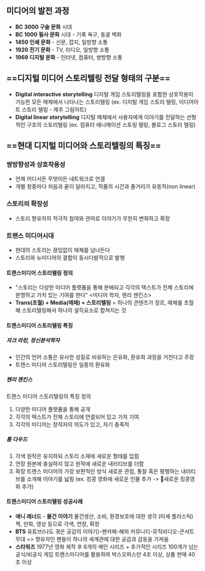## 미디어의 발전 과정
- **BC 3000 구술 문화** 시대
- **BC 1000 필사 문화** 시대 - 기록 욕구, 동굴 벽화
- **1450 인쇄 문화** - 신문, 잡지, 일방향 소통
- **1920 전기 문화** - TV, 라디오, 일방향 소통
- **1969 디지털 문화** - 인터넷, 컴퓨터, 쌍방향 소통

## ==디지털 미디어 스토리텔링 전달 형태의 구분==
- **Digital interactive storytelling**
  디지털 게임 스토리텔링을 포함한 상호작용이 가능한 모든 매체에서 나타나는 스토리텔링
  (ex. 디지털 게임 스토리 텔링, 미디어아트 스토리 텔링 - 제주 그림아트)
- **Digital linear storytelling**
  디지털 매체에서 사용자에게 이야기를 전달하는 선형적인 구조의 스토리텔링
  (ex. 컴퓨터 애니메이션 스토링 텔링, 블로그 스토리 텔링)
## ==현대 디지털 미디어와 스토리텔링의 특징==
### 쌍방향성과 상호작용성
- 언제 어디서든 무엇이든 네트워크로 연결
- 개별 청중마다 처음과 끝이 달라지고, 작품의 시간과 줄거리가 유동적(non linear)
### 스토리의 확장성
- 스토리 향유자의 적극적 참여와 관여로 이야기가 무한히 변화하고 확장
### 트랜스 미디어시대
- 현대의 스토리는 끊임없이 매체를 넘나든다
- 스토리와 뉴미디어의 결합이 동시다발적으로 발행
#### 트랜스미디어 스토리텔링 정의
- "스토리는 다양한 미디어 플랫폼을 통해 분배되고 각각의 텍스트가 전체 스토리에 분명하고 가치 있는 기여를 한다" <미디어 학자, 헨리 젠킨스>
- **Trans(초월) + Media(매체) + 스토리텔링** = 하나의 콘텐츠가 장르, 매체를 초월해 스토리텔링해서 하나의 설득요소로 합쳐지는 것
#### 트랜스미디어 스토리텔링 특징
##### 자크 라캉, 정신분석학자
- 인간의 언어 소통은 유사한 성질로 비유하는 은유화, 환유화 과정을 거친다고 주장
- 트랜스 미디어 스토리텔링은 일종의 환유화
##### 헨리 젠킨스
트랜스 미디어 스토리텔링의 특징 정의
1. 다양한 미디어 플랫폼을 통해 공개
2. 각각의 텍스트가 전체 스토리에 연결되어 있고 가치 기여
3. 각각의 미디어는 창작자의 의도가 있고, 자기 충족적
##### 톰 다우드
1. 각색
   원작은 유지하되 스토리 소재에 새로운 형태를 입힘
2. 연장
   원본에 충실하지 않고 원작에 새로운 내러티브를 더함
3. 확장
   트랜스 미디어의 가장 보편적인 방식
   새로운 관점, 통찰 혹은 평행하는 내러티브를 소개해 이야기를 넓힘
   (ex. 킹콩 영화에 새로운 인물 추가 -> 새로운 킹콩영화 추가)
#### 트랜스미디어 스토리텔링 성공사례
- **애니 레너드** - **물건 이야기**
  물건생산, 소비, 환경보호에 대한 생각 (미세 플라스틱)
  책, 만화, 영상 등으로 각색, 연장, 확장
- **BTS** 
  유튜브(나도 겪은 공감의 이야기)-팬카페-해외 커뮤니티-뮤직비디오-콘서트 무대
  => 향유자인 팬들이 하나의 세계관에 대한 공감과 감동을 가져옴
- **스타워즈**
  1977년 영화 제작 후 6개의 메인 시리즈 + 추가적인 시리즈
  100개가 넘는 공식/비공식 게임
  트랜스미디어를 활용하여 박스오피스만 4조 이상, 상품 판매 40조 이상
